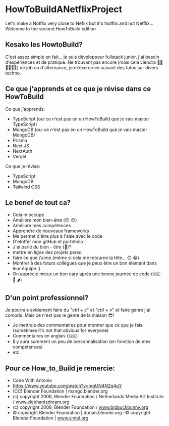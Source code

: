 # HowToBuildANetflixProject
Let's make a Notflix very close to Neflix but it's Notflix and not Netflix...
Welcome to the second HowToBuild edition

## Kesako les HowtoBuild?
C'est assez simple en fait... je suis développeur fullstack junior, j'ai besoin d'expériences et de pratique.
Ne trouvant pas encore (mais cela viendra 👊🏼🤞🏽💪🏽) de job ou d'alternance, je m'exerce en suivant des tutos sur divers techno.

## Ce que j'apprends et ce que je révise dans ce HowToBuild
Ce que j'apprends:
- TypeScript (oui ce n'est pas en un HowToBuild que je vais master TypeScript)
- MongoDB (oui ce n'est pas en un HowToBuild que je vais master MongoDB)
- Prisma
- Next.JS
- NextAuth
- Vercel

Ce que je révise:
- TypeScript
- MongoDB
- Tailwind CSS

## Le benef de tout ca?
- Cela m'occupe
- Améliore mon bien-être (🙃 😌)
- Améliore mes compétences
- Apprendre de nouveaux frameworks
- Me permet d'être plus à l'aise avec le code
- D'etoffer mon gitHub et portefolio
- J'ai parlé du bien - être (🤩)?
- mettre en ligne des projets perso
- faire ce que j'aime (même si cela me retourne la tête... 🙃 😁)
- Montrer à des futurs collègues que je peux être un bon élément dans leur équipe ;)
- On apprécie mieux un bon cary après une bonne journée de code (🇷🇪 🍛 🌶️)

## D'un point professionnel?
Je pourrais evidement faire du "ctrl + c" et "ctrl + v" et faire genre j'ai compris. 
Mais ce n'est pas le genre de la maison 😎! 
- Je mettrais des commentaires pour montrer que ce que je fais (sometimes it's not that obvious for everyone)
- Commentaires en anglais (🇬🇧)
- Il y aura surement un peu de personnalisation (en fonction de mes compétences)
- etc.

## Pour ce How_to_Build je remercie:
- Code With Antonio
- https://www.youtube.com/watch?v=mqUN4N2q4qY
- (CC) Blender Foundation | mango.blender.org
- (c) copyright 2006, Blender Foundation / Netherlands Media Art Institute / www.elephantsdream.org
- (c) copyright 2008, Blender Foundation / www.bigbuckbunny.org
- © copyright Blender Foundation | durian.blender.org
 -© copyright Blender Foundation | www.sintel.org
